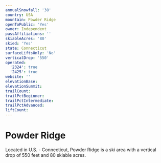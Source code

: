 ```yaml
---
annualSnowfall: '38'
country: USA
mountain: Powder Ridge
openToPublic: 'Yes'
owner: Independent
passAffiliations: ''
skiableAcres: '80'
skied: 'Yes'
state: Connecticut
surfaceLiftsOnly: 'No'
verticalDrop: '550'
operated:
  '2324': true
  '2425': true
website: ''
elevationBase:
elevationSummit:
trailCount:
trailPctBeginner:
trailPctIntermediate:
trailPctAdvanced:
liftCount:
---
```



# Powder Ridge

Located in U.S. - Connecticut, Powder Ridge is a ski area with a vertical drop of 550 feet and 80 skiable acres.
